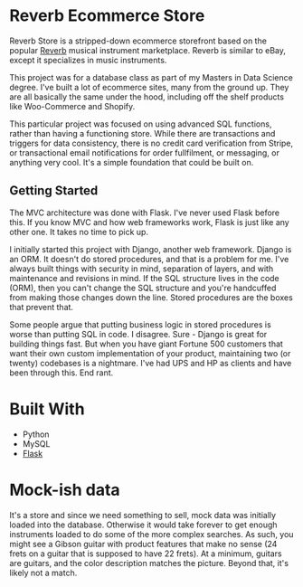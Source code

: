 
# Reverb Ecommerce Store

Reverb Store is a stripped-down ecommerce storefront based on the popular [Reverb](https://reverb.com) musical instrument marketplace. Reverb is similar to eBay, except it specializes in music instruments.

This project was for a database class as part of my Masters in Data Science degree. I've built a lot of ecommerce sites, many from the ground up. They are all basically the same under the hood, including off the shelf products like Woo-Commerce and Shopify.

This particular project was focused on using advanced SQL functions, rather than having a functioning store. While there are transactions and triggers for data consistency, there is no credit card verification from Stripe, or transactional email notifications for order fullfilment, or messaging, or anything very cool. It's a simple foundation that could be built on.

## Getting Started

The MVC architecture was done with Flask. I've never used Flask before this. If you know MVC and how web frameworks work, Flask is just like any other one. It takes no time to pick up.

I initially started this project with Django, another web framework. Django is an ORM. It doesn't do stored procedures, and that is a problem for me. I've always built things with security in mind, separation of layers, and with maintenance and revisions in mind. If the SQL structure lives in the code (ORM), then you can't change the SQL structure and you're handcuffed from making those changes down the line. Stored procedures are the boxes that prevent that.

Some people argue that putting business logic in stored procedures is worse than putting SQL in code. I disagree. Sure - Django is great for building things fast. But when you have giant Fortune 500 customers that want their own custom implementation of your product, maintaining two (or twenty) codebases is a nightmare. I've had UPS and HP as clients and have been through this. End rant.

# Built With
- Python
- MySQL
- [Flask](https://pypi.org/project/Flask/)

# Mock-ish data

It's a store and since we need something to sell, mock data was initially loaded into the database. Otherwise it would take forever to get enough instruments loaded to do some of the more complex searches. As such, you might see a Gibson guitar with product features that make no sense (24 frets on a guitar that is supposed to have 22 frets). At a minimum, guitars are guitars, and the color description matches the picture. Beyond that, it's likely not a match.